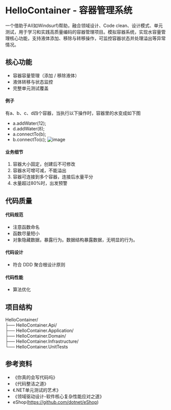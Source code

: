 # HelloContainer - 容器管理系统
一个借助于AI(如Windsurf)帮助，融合领域设计、Code clean、设计模式、单元测试，用于学习和实践高质量编码的容器管理项目。模拟容器系统，实现水容量管理核心功能，支持液体添加、移除与转移操作，可监控容器状态并处理溢出等异常情况。

## 核心功能
* 容器容量管理（添加 / 移除液体）
* 液体转移与状态监控
* 完整单元测试覆盖

#### 例子
  有a、b、c、d四个容器，当执行以下操作时，容器里的水变成如下图
  * a.addWater(12);
  * d.addWater(8);
  * a.connectTo(b);
  * b.connectTo(c);
  ![image](https://github.com/user-attachments/assets/3edeebb9-a481-4291-85f5-ba7d5cfab78f)

#### 业务细节
1. 容器大小固定，创建后不可修改
2. 容器水可增可减，不能溢出
3. 容器可连接到多个容器，连接后水量平分
4. 水量超过80%时，出发预警

## 代码质量
#### 代码规范
* 注意函数命名
* 函数尽量短小
* 对象隐藏数据，暴露行为。数据结构暴露数据，无明显的行为。
#### 代码设计
* 符合 DDD 聚合根设计原则
#### 代码性能
* 算法优化

## 项目结构 
HelloContainer/  
├── HelloContainer.Api/              
├── HelloContainer.Application/      
├── HelloContainer.Domain/    
├── HelloContainer.Infrastructure/    
└── HelloContainer.UnitTests

## 参考资料
* 《你真的会写代码吗》
* 《代码整洁之道》
* 《.NET单元测试的艺术》
* 《领域驱动设计-软件核心复杂性能应对之道》
*  eShop(https://github.com/dotnet/eShop)
